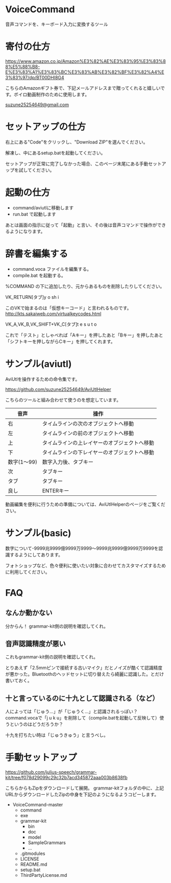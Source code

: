 # VoiceCommand
音声コマンドを、キーボード入力に変換するツール

# 寄付の仕方
https://www.amazon.co.jp/Amazon%E3%82%AE%E3%83%95%E3%83%88%E5%88%B8-E%E3%83%A1%E3%83%BC%E3%83%AB%E3%82%BF%E3%82%A4%E3%83%97/dp/BT00DHI8G4

こちらのAmazonギフト券で、下記メールアドレスまで贈ってくれると嬉しいです。ボイロ動画制作のために使用します。

suzune25254649@gmail.com

# セットアップの仕方
右上にある"Code"をクリックし、"Download ZIP"を選んでください。

解凍し、中にあるsetup.batを起動してください。

セットアップが正常に完了しなかった場合、このページ末尾にある手動セットアップを試してください。

# 起動の仕方
- command/aviutlに移動します
- run.bat で起動します

あとは画面の指示に従って「起動」と言い、その後は音声コマンドで操作ができるようになります。

# 辞書を編集する
- command.voca ファイルを編集する。
- compile.bat を起動する。

%COMMAND の下に追加したり、元からあるものを削除したりしてください。

VK_RETURN[タブ]y o sh i

このVKで始まるのは「仮想キーコード」と言われるものです。
http://kts.sakaiweb.com/virtualkeycodes.html

VK_A,VK_B,VK_SHIFT+VK_C[タブ]t e s u t o

これで「テスト」としゃべれば「Aキー」を押したあと「Bキー」を押したあと「シフトキーを押しながらCキー」を押してくれます。

# サンプル(aviutl)
AviUtlを操作するための命令集です。

https://github.com/suzune25254649/AviUtlHelper

こちらのツールと組み合わせて使うのを想定しています。

|音声|操作|
|----|----|
|右|タイムラインの次のオブジェクトへ移動|
|左|タイムラインの前のオブジェクトへ移動|
|上|タイムラインの上レイヤーのオブジェクトへ移動|
|下|タイムラインの下レイヤーのオブジェクトへ移動|
|数字(1～99)|数字入力後、タブキー|
|次|タブキー|
|タブ|タブキー|
|良し|ENTERキー|

動画編集を便利に行うための準備については、AviUtlHelperのページをご覧ください。

# サンプル(basic)
数字について-9999兆9999億9999万9999～9999兆9999億9999万9999を認識するようにしてあります。

フォトショップなど、色々便利に使いたい対象に合わせてカスタマイズするために利用してください。

# FAQ

## なんか動かない
分からん！
grammar-kit側の説明を確認してくれ。

## 音声認識精度が悪い
これもgrammar-kit側の説明を確認してくれ。

とりあえず「2.5mmピンで接続する古いマイク」だとノイズが酷くて認識精度が悪かった。Bluetoothのヘッドセットに切り替えたら綺麗に認識した。とだけ書いておく。

## 十と言っているのに十九として認識される（など）
人によっては「じゅう…」が「じゅうく…」と認識されるっぽい？
command.vocaで「j u k u」を削除して（compile.batを起動して反映して）使うというのはどうだろうか？

十九を打ちたい時は「じゅうきゅう」と言うべし。

# 手動セットアップ
https://github.com/julius-speech/grammar-kit/tree/f078d29099c29c32b7acd345872aaa003b8638fb

こちらからもZipをダウンロードして展開。
grammar-kitフォルダの中に、上記URLからダウンロードしたZipの中身を下記のようになるようコピーします。

- VoiceCommand-master
    - command
    - exe
    - grammar-kit
        - bin
        - doc
        - model
        - SampleGrammars
        - ...
    - .gitmodules
    - LICENSE
    - README.md
    - setup.bat
    - ThirdPartyLicense.md

